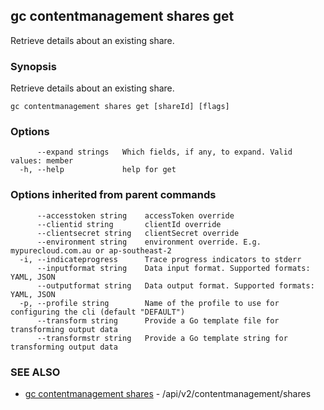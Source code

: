 ## gc contentmanagement shares get

Retrieve details about an existing share.

### Synopsis

Retrieve details about an existing share.

```
gc contentmanagement shares get [shareId] [flags]
```

### Options

```
      --expand strings   Which fields, if any, to expand. Valid values: member
  -h, --help             help for get
```

### Options inherited from parent commands

```
      --accesstoken string    accessToken override
      --clientid string       clientId override
      --clientsecret string   clientSecret override
      --environment string    environment override. E.g. mypurecloud.com.au or ap-southeast-2
  -i, --indicateprogress      Trace progress indicators to stderr
      --inputformat string    Data input format. Supported formats: YAML, JSON
      --outputformat string   Data output format. Supported formats: YAML, JSON
  -p, --profile string        Name of the profile to use for configuring the cli (default "DEFAULT")
      --transform string      Provide a Go template file for transforming output data
      --transformstr string   Provide a Go template string for transforming output data
```

### SEE ALSO

* [gc contentmanagement shares](gc_contentmanagement_shares.html)	 - /api/v2/contentmanagement/shares


